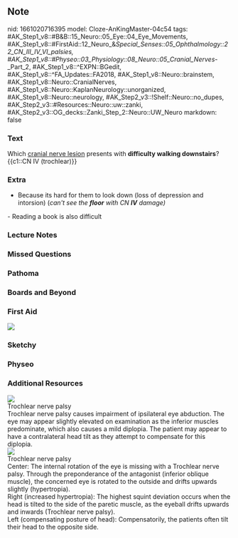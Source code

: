 ## Note
nid: 1661020716395
model: Cloze-AnKingMaster-04c54
tags: #AK_Step1_v8::#B&B::15_Neuro::05_Eye::04_Eye_Movements, #AK_Step1_v8::#FirstAid::12_Neuro_&_Special_Senses::05_Ophthalmology::22_CN_III_IV_VI_palsies, #AK_Step1_v8::#Physeo::03_Physiology::08_Neuro::05_Cranial_Nerves_-_Part_2, #AK_Step1_v8::^EXPN::BGedit, #AK_Step1_v8::^FA_Updates::FA2018, #AK_Step1_v8::Neuro::brainstem, #AK_Step1_v8::Neuro::CranialNerves, #AK_Step1_v8::Neuro::KaplanNeurology::unorganized, #AK_Step1_v8::Neuro::neurology, #AK_Step2_v3::!Shelf::Neuro::no_dupes, #AK_Step2_v3::#Resources::Neuro::uw::zanki, #AK_Step2_v3::OG_decks::Zanki_Step_2::Neuro::UW_Neuro
markdown: false

### Text
<div>
  <div>
    Which <u>cranial nerve lesion</u> presents with <b>difficulty
    walking downstairs</b>?
  </div>
  <div>
    {{c1::CN IV (trochlear)}}
  </div>
</div>

### Extra
- Because its hard for them to look down (loss of depression and
intorsion) (<i>can't see the <b>floor</b> with CN <b>IV</b>
damage)</i>
<div>
  <div>
    - Reading a book is also difficult
  </div>
</div>

### Lecture Notes


### Missed Questions


### Pathoma


### Boards and Beyond


### First Aid
<img src="tmp88uCr3.png">

### Sketchy


### Physeo


### Additional Resources
<img src="big_5b59b7468d4e9.jpg" class="resizer">
<div>
  <div>
    <div>
      Trochlear nerve palsy
    </div>
  </div>
  <div>
    <div>
      <div>
        Trochlear nerve palsy causes impairment of ipsilateral eye
        abduction. The eye may appear slightly elevated on
        examination as the inferior muscles predominate, which also
        causes a mild diplopia. The patient may appear to have a
        contralateral head tilt as they attempt to compensate for
        this diplopia.
      </div>
    </div>
  </div>
</div>
<div><img src="big_5b6c49265b576.jpg" class="resizer"></div>
<div>
  <div>
    <div>
      Trochlear nerve palsy
    </div>
  </div>
  <div>
    <div>
      <div>
        Center: The internal rotation of the eye is missing with a
        Trochlear nerve palsy. Through the preponderance of the
        antagonist (inferior oblique muscle), the concerned eye is
        rotated to the outside and drifts upwards slightly
        (hypertropia).
      </div>
      <div>
        Right (increased hypertropia): The highest squint deviation
        occurs when the head is tilted to the side of the paretic
        muscle, as the eyeball drifts upwards and inwards
        (Trochlear nerve palsy).
      </div>
      <div>
        Left (compensating posture of head): Compensatorily, the
        patients often tilt their head to the opposite side.
      </div>
    </div>
  </div>
</div>
